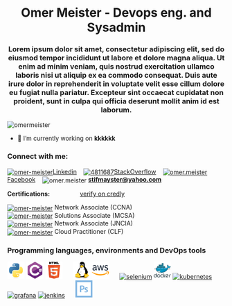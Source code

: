 <h1 align="center">Omer Meister - Devops eng. and Sysadmin</h1>
<h3 align="center">Lorem ipsum dolor sit amet, consectetur adipiscing elit, sed do eiusmod tempor incididunt ut labore et dolore magna aliqua. Ut enim ad minim veniam, quis nostrud exercitation ullamco laboris nisi ut aliquip ex ea commodo consequat. Duis aute irure dolor in reprehenderit in voluptate velit esse cillum dolore eu fugiat nulla pariatur. Excepteur sint occaecat cupidatat non proident, sunt in culpa qui officia deserunt mollit anim id est laborum.</h3>

<p align="left"> <img src="https://komarev.com/ghpvc/?username=omermeister&label=Profile%20views&color=0e75b6&style=flat" alt="omermeister" /> </p>

- 🔭 I’m currently working on **kkkkkk**

<h3 align="left">Connect with me:</h3>

<a href="https://linkedin.com/in/omer-meister" target="blank"><img align="center" src="https://raw.githubusercontent.com/rahuldkjain/github-profile-readme-generator/master/src/images/icons/Social/linked-in-alt.svg" alt="omer-meister" height="20" width="26" />Linkedin</a>
&nbsp;&nbsp;
<a href="https://stackoverflow.com/users/4811687" target="blank"><img align="center" src="https://raw.githubusercontent.com/rahuldkjain/github-profile-readme-generator/master/src/images/icons/Social/stack-overflow.svg" alt="4811687" height="20" width="26" />StackOverflow</a>
&nbsp;&nbsp;
<a href="https://fb.com/omer.meister" target="blank"><img align="center" src="https://raw.githubusercontent.com/rahuldkjain/github-profile-readme-generator/master/src/images/icons/Social/facebook.svg" alt="omer.meister" height="20" width="26" />Facebook</a>
&nbsp;&nbsp;
<img align="center" src="https://s3.amazonaws.com/meister.public.resources/general_images/mail-icon.png" alt="omer.meister" height="24" width="26" />&nbsp;**stifmayster@yahoo.com**


<strong>Certifications:&nbsp;&nbsp;&nbsp;&nbsp;&nbsp;&nbsp;&nbsp;&nbsp;&nbsp;&nbsp;&nbsp;&nbsp;&nbsp;&nbsp;&nbsp;&nbsp;&nbsp;&nbsp;&nbsp;&nbsp;&nbsp;</strong><a href="https://www.credly.com/users/omer-meister/badges" target="blank">verify on credly</a>
<p align="left">
<a href="https://www.cisco.com/c/en/us/training-events/training-certifications/certifications/associate/ccna.html" target="blank"><img align="center" src="https://genesisbcs.com/wp-content/uploads/2016/12/cisco2.png" alt="omer-meister" height="30" width="64" /></a> Network Associate (CCNA)<br>
<a href="https://www.techtarget.com/whatis/definition/MCSA-Microsoft-Certified-Solutions-Associate" target="blank"><img align="center" src="https://upload.wikimedia.org/wikipedia/commons/thumb/9/96/Microsoft_logo_%282012%29.svg/1280px-Microsoft_logo_%282012%29.svg.png" alt="omer-meister" height="20" width="93" /></a> Solutions Associate (MCSA) <br>
<a href="https://www.juniper.net/us/en/training/certification/tracks/junos/jncia-junos.html" target="blank"><img align="center" src="https://s3.amazonaws.com/meister.public.resources/general_images/juniper_networks_black.png" alt="omer-meister" height="22" width="76" /></a> Network Associate (JNCIA) <br>
<a href="https://aws.amazon.com/certification/certified-cloud-practitioner" target="blank"><img align="center" src="https://s3.amazonaws.com/meister.public.resources/general_images/aws_logo.png" alt="omer-meister" height="30" width="46" /></a> Cloud Practitioner (CLF)
</p>

<h3 align="left">Programming languages, environments and DevOps tools </h3>
<p align="left"> 
<a href="https://www.python.org" target="_blank" rel="noreferrer"> <img src="https://raw.githubusercontent.com/devicons/devicon/master/icons/python/python-original.svg" alt="python" width="40" height="40"/></a> 
<a href="https://www.w3schools.com/cs/" target="_blank" rel="noreferrer"> <img src="https://raw.githubusercontent.com/devicons/devicon/master/icons/csharp/csharp-original.svg" alt="csharp" width="40" height="40"/></a>
<a href="https://www.w3.org/html/" target="_blank" rel="noreferrer"> <img src="https://raw.githubusercontent.com/devicons/devicon/master/icons/html5/html5-original-wordmark.svg" alt="html5" width="40" height="40"/></a>
&nbsp;&nbsp;&nbsp;&nbsp;
<a href="https://www.linux.org/" target="_blank" rel="noreferrer"> <img src="https://raw.githubusercontent.com/devicons/devicon/master/icons/linux/linux-original.svg" alt="linux" width="40" height="40"/></a>
<a href="https://aws.amazon.com" target="_blank" rel="noreferrer"> <img src="https://raw.githubusercontent.com/devicons/devicon/master/icons/amazonwebservices/amazonwebservices-original-wordmark.svg" alt="aws" width="40" height="40"/></a>
&nbsp;&nbsp;&nbsp;&nbsp;
<a href="https://www.selenium.dev" target="_blank" rel="noreferrer"> <img src="https://raw.githubusercontent.com/detain/svg-logos/780f25886640cef088af994181646db2f6b1a3f8/svg/selenium-logo.svg" alt="selenium" width="40" height="40"/></a>
<a href="https://www.docker.com/" target="_blank" rel="noreferrer"> <img src="https://raw.githubusercontent.com/devicons/devicon/master/icons/docker/docker-original-wordmark.svg" alt="docker" width="40" height="40"/></a>
<a href="https://kubernetes.io" target="_blank" rel="noreferrer"> <img src="https://www.vectorlogo.zone/logos/kubernetes/kubernetes-icon.svg" alt="kubernetes" width="40" height="40"/></a>
<a href="https://grafana.com" target="_blank" rel="noreferrer"> <img src="https://www.vectorlogo.zone/logos/grafana/grafana-icon.svg" alt="grafana" width="40" height="40"/></a>
<a href="https://www.jenkins.io" target="_blank" rel="noreferrer"> <img src="https://www.vectorlogo.zone/logos/jenkins/jenkins-icon.svg" alt="jenkins" width="40" height="40"/></a>
&nbsp;&nbsp;&nbsp;&nbsp;
<a href="https://www.photoshop.com/en" target="_blank" rel="noreferrer"> <img src="https://raw.githubusercontent.com/devicons/devicon/master/icons/photoshop/photoshop-line.svg" alt="photoshop" width="40" height="40"/></a>
</p>

